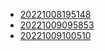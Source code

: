 - [20221008195148](/zet/20221008195148/README.md)
- [20221009095853](/zet/20221009095853/README.md)
- [20221009100510](/zet/20221009100510/README.md)
